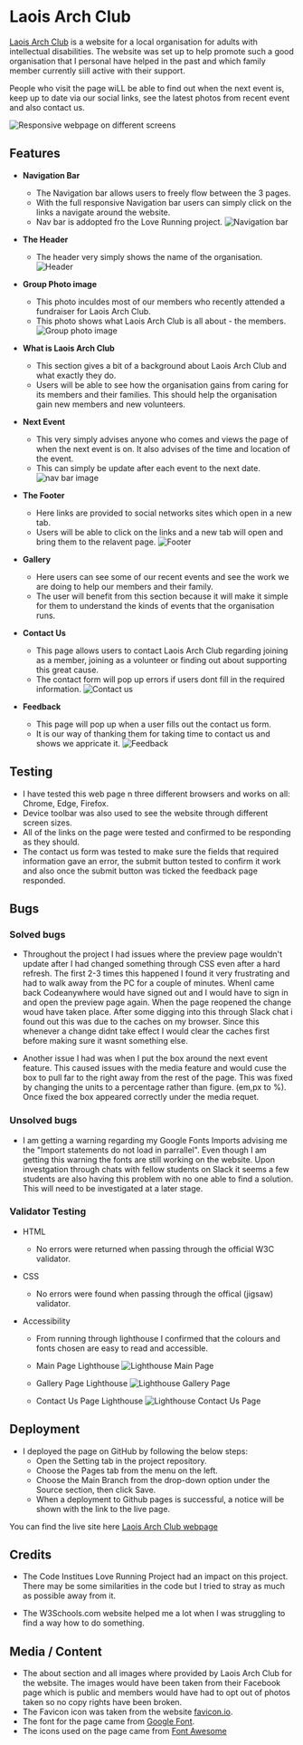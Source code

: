 # Laois Arch Club

[Laois Arch Club](https://conal2023.github.io/LaoisArchClub/) is a website for a local organisation for adults with intellectual disabilities. The website was set up to help promote such a good organisation that I personal have helped in the past and which family member currently siill active with their support.

People who visit the page wiLL be able to find out when the next event is, keep up to date via our social links, see the latest photos from recent event and also contact us.

![Responsive webpage on different screens](docs/screenshots/responsive.JPG)

## Features

- **Navigation Bar**

  - The Navigation bar allows users to freely flow between the 3 pages.
  - With the full responsive Navigation bar users can simply click on the links a navigate around the website.
  - Nav bar is addopted fro the Love Running project.
    ![Navigation bar](docs/screenshots/nav-bar.JPG)

- **The Header**

  - The header very simply shows the name of the organisation.
    ![Header](docs/screenshots/header.JPG)

- **Group Photo image**

  - This photo inculdes most of our members who recently attended a fundraiser for Laois Arch Club.
  - This photo shows what Laois Arch Club is all about - the members.
    ![Group photo image](docs/screenshots/group-photo.JPG)

- **What is Laois Arch Club**

  - This section gives a bit of a background about Laois Arch Club and what exactly they do.
  - Users will be able to see how the organisation gains from caring for its members and their families. This should help the organisation gain new members and new volunteers.

- **Next Event**

  - This very simply advises anyone who comes and views the page of when the next event is on. It also advises of the time and location of the event.
  - This can simply be update after each event to the next date.
    ![nav bar image](docs/screenshots/nav-bar.JPG)

- **The Footer**

  - Here links are provided to social networks sites which open in a new tab.
  - Users will be able to click on the links and a new tab will open and bring them to the relavent page.
    ![Footer](docs/screenshots/footer.JPG)

- **Gallery**

  - Here users can see some of our recent events and see the work we are doing to help our members and their family.
  - The user will benefit from this section because it will make it simple for them to understand the kinds of events that the organisation runs.

- **Contact Us**

  - This page allows users to contact Laois Arch Club regarding joining as a member, joining as a volunteer or finding out about supporting this great cause.
  - The contact form will pop up errors if users dont fill in the required information.
    ![Contact us](docs/screenshots/contact-us.JPG)

- **Feedback**

  - This page will pop up when a user fills out the contact us form.
  - It is our way of thanking them for taking time to contact us and shows we appricate it.
    ![Feedback](docs/screenshots/feedback.JPG)

## Testing

- I have tested this web page n three different browsers and works on all: Chrome, Edge, Firefox.
- Device toolbar was also used to see the website through different screen sizes.
- All of the links on the page were tested and confirmed to be responding as they should.
- The contact us form was tested to make sure the fields that required information gave an error, the submit button tested to confirm it work and also once the submit button was ticked the feedback page responded.

## Bugs

### Solved bugs

- Throughout the project I had issues where the preview page wouldn't update after I had changed something through CSS even after a hard refresh. The first 2-3 times this happened I found it very frustrating and had to walk away from the PC for a couple of minutes. WhenI came back Codeanywhere would have signed out and I would have to sign in and open the preview page again. When the page reopened the change woud have taken place. After some digging into this through Slack chat i found out this was due to the caches on my browser. Since this whenever a change didnt take effect I would clear the caches first before making sure it wasnt something else.

- Another issue I had was when I put the box around the next event feature. This caused issues with the media feature and would cuse the box to pull far to the right away from the rest of the page. This was fixed by changing the units to a percentage rather than figure. (em,px to %). Once fixed the box appeared correctly under the media requet.

### Unsolved bugs

- I am getting a warning regarding my Google Fonts Imports advising me the "Import statements do not load in parrallel". Even though I am getting this warning the fonts are still working on the website. Upon investgation through chats with fellow students on Slack it seems a few students are also having this problem with no one able to find a solution. This will need to be investigated at a later stage.

### Validator Testing

- HTML

  - No errors were returned when passing through the official W3C validator.

- CSS

  - No errors were found when passing through the offical (jigsaw) validator.

- Accessibility

  - From running through lighthouse I confirmed that the colours and fonts chosen are easy to read and accessible.

  - Main Page Lighthouse
    ![Lighthouse Main Page](docs/screenshots/lighthouse-home.JPG)

  - Gallery Page Lighthouse
    ![Lighthouse Gallery Page](docs/screenshots/lighthouse-gallery.JPG)

  - Contact Us Page Lighthouse
    ![Lighthouse Contact Us Page](docs/screenshots/lighthouse-contactus.JPG)

## Deployment

- I deployed the page on GitHub by following the below steps:
  - Open the Setting tab in the project repository.
  - Choose the Pages tab from the menu on the left.
  - Choose the Main Branch from the drop-down option under the Source section, then click Save.
  - When a deployment to Github pages is successful, a notice will be shown with the link to the live page.

You can find the live site here [Laois Arch Club webpage](https://conal2023.github.io/LaoisArchClub/)

## Credits

- The Code Institues Love Running Project had an impact on this project. There may be some similarities in the code but I tried to stray as much as possible away from it.

- The W3Schools.com website helped me a lot when I was struggling to find a way how to do something.

## Media / Content

- The about section and all images where provided by Laois Arch Club for the website. The images would have been taken from their Facebook page which is public and members would have had to opt out of photos taken so no copy rights have been broken.
- The Favicon icon was taken from the website [favicon.io](https://favicon.io/).
- The font for the page came from [Google Font](https://fonts.google.com/).
- The icons used on the page came from [Font Awesome](https://fontawesome.com/)